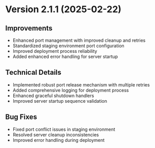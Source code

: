 # Version 2.1.1 (2025-02-22)

## Improvements
- Enhanced port management with improved cleanup and retries
- Standardized staging environment port configuration
- Improved deployment process reliability
- Added enhanced error handling for server startup

## Technical Details
- Implemented robust port release mechanism with multiple retries
- Added comprehensive logging for deployment process
- Enhanced graceful shutdown handlers
- Improved server startup sequence validation

## Bug Fixes
- Fixed port conflict issues in staging environment
- Resolved server cleanup inconsistencies
- Improved error handling during deployment
